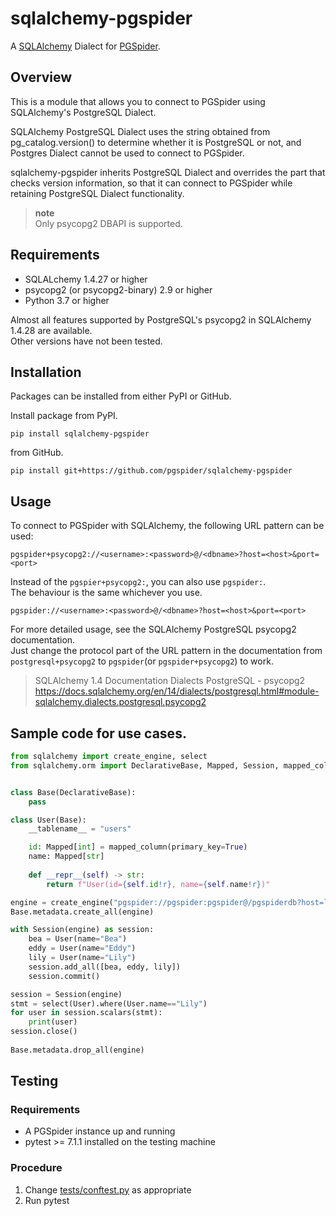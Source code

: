 # sqlalchemy-pgspider

A [SQLAlchemy](https://www.sqlalchemy.org/) Dialect for [PGSpider](https://github.com/pgspider/pgspider).

## Overview

This is a module that allows you to connect to PGSpider using SQLAlchemy's PostgreSQL Dialect.

SQLAlchemy PostgreSQL Dialect uses the string obtained from pg_catalog.version() to determine whether it is PostgreSQL or not, and Postgres Dialect cannot be used to connect to PGSpider.

sqlalchemy-pgspider inherits PostgreSQL Dialect and overrides the part that checks version information, so that it can connect to PGSpider while retaining PostgreSQL Dialect functionality.

> **note**  
> Only psycopg2 DBAPI is supported.

## Requirements

* SQLALchemy 1.4.27 or higher 
* psycopg2 (or psycopg2-binary) 2.9 or higher
* Python 3.7 or higher

Almost all features supported by PostgreSQL's psycopg2 in SQLAlchemy 1.4.28 are available.  
Other versions have not been tested.

## Installation

Packages can be installed from either PyPI or GitHub.

Install package from PyPI.

```
pip install sqlalchemy-pgspider
```

from GitHub.

```
pip install git+https://github.com/pgspider/sqlalchemy-pgspider
```

## Usage

To connect to PGSpider with SQLAlchemy, the following URL pattern can be used:

```
pgspider+psycopg2://<username>:<password>@/<dbname>?host=<host>&port=<port>
```

Instead of the `pgspier+psycopg2:`, you can also use `pgspider:`.  
The behaviour is the same whichever you use.

```
pgspider://<username>:<password>@/<dbname>?host=<host>&port=<port>
```

For more detailed usage, see the SQLAlchemy PostgreSQL psycopg2 documentation.  
Just change the protocol part of the URL pattern in the documentation from `postgresql+psycopg2` to `pgspider`(or `pgspider+psycopg2`) to work.


> SQLAlchemy 1.4 Documentation Dialects PostgreSQL - psycopg2  
> https://docs.sqlalchemy.org/en/14/dialects/postgresql.html#module-sqlalchemy.dialects.postgresql.psycopg2  


## Sample code for use cases.

```python
from sqlalchemy import create_engine, select
from sqlalchemy.orm import DeclarativeBase, Mapped, Session, mapped_column


class Base(DeclarativeBase):
    pass

class User(Base):
    __tablename__ = "users"

    id: Mapped[int] = mapped_column(primary_key=True)
    name: Mapped[str]
    
    def __repr__(self) -> str:
        return f"User(id={self.id!r}, name={self.name!r})"

engine = create_engine("pgspider://pgspider:pgspider@/pgspiderdb?host=localhost&port=4813")
Base.metadata.create_all(engine)

with Session(engine) as session:
    bea = User(name="Bea")
    eddy = User(name="Eddy")
    lily = User(name="Lily")
    session.add_all([bea, eddy, lily])
    session.commit()

session = Session(engine)
stmt = select(User).where(User.name=="Lily")
for user in session.scalars(stmt):
    print(user)
session.close()
    
Base.metadata.drop_all(engine)
```

## Testing 

### Requirements

* A PGSpider instance up and running
* pytest >= 7.1.1 installed on the testing machine

### Procedure

1. Change [tests/conftest.py](tests/conftest.py) as appropriate
2. Run pytest
